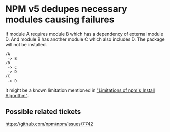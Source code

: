 # NPM v5 dedupes necessary modules causing failures
If module A requires module B which has a dependency of external module D. And module B has another module C which also includes D. The package will not be installed.
```
/A
 -> B
/B
 -> C
 -> D
/C
 -> D
```

It might be a known limitation mentioned in ["Limitations of npm's Install Algorithm"](https://docs.npmjs.com/cli/install).

## Possible related tickets
https://github.com/npm/npm/issues/7742
